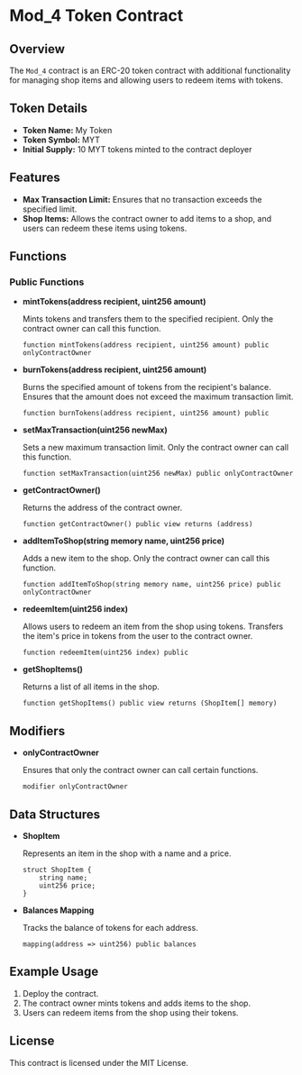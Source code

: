 # Mod_4 Token Contract

## Overview
The `Mod_4` contract is an ERC-20 token contract with additional functionality for managing shop items and allowing users to redeem items with tokens.

## Token Details
- **Token Name:** My Token
- **Token Symbol:** MYT
- **Initial Supply:** 10 MYT tokens minted to the contract deployer

## Features
- **Max Transaction Limit:** Ensures that no transaction exceeds the specified limit.
- **Shop Items:** Allows the contract owner to add items to a shop, and users can redeem these items using tokens.

## Functions

### Public Functions

- **mintTokens(address recipient, uint256 amount)**

  Mints tokens and transfers them to the specified recipient. Only the contract owner can call this function.
  
  ```solidity
  function mintTokens(address recipient, uint256 amount) public onlyContractOwner
  ```

- **burnTokens(address recipient, uint256 amount)**

  Burns the specified amount of tokens from the recipient's balance. Ensures that the amount does not exceed the maximum transaction limit.
  
  ```solidity
  function burnTokens(address recipient, uint256 amount) public
  ```

- **setMaxTransaction(uint256 newMax)**

  Sets a new maximum transaction limit. Only the contract owner can call this function.
  
  ```solidity
  function setMaxTransaction(uint256 newMax) public onlyContractOwner
  ```

- **getContractOwner()**

  Returns the address of the contract owner.
  
  ```solidity
  function getContractOwner() public view returns (address)
  ```

- **addItemToShop(string memory name, uint256 price)**

  Adds a new item to the shop. Only the contract owner can call this function.
  
  ```solidity
  function addItemToShop(string memory name, uint256 price) public onlyContractOwner
  ```

- **redeemItem(uint256 index)**

  Allows users to redeem an item from the shop using tokens. Transfers the item's price in tokens from the user to the contract owner.
  
  ```solidity
  function redeemItem(uint256 index) public
  ```

- **getShopItems()**

  Returns a list of all items in the shop.
  
  ```solidity
  function getShopItems() public view returns (ShopItem[] memory)
  ```

## Modifiers

- **onlyContractOwner**

  Ensures that only the contract owner can call certain functions.
  
  ```solidity
  modifier onlyContractOwner
  ```

## Data Structures

- **ShopItem**

  Represents an item in the shop with a name and a price.
  
  ```solidity
  struct ShopItem {
      string name;
      uint256 price;
  }
  ```

- **Balances Mapping**

  Tracks the balance of tokens for each address.
  
  ```solidity
  mapping(address => uint256) public balances
  ```

## Example Usage

1. Deploy the contract.
2. The contract owner mints tokens and adds items to the shop.
3. Users can redeem items from the shop using their tokens.

## License

This contract is licensed under the MIT License.
